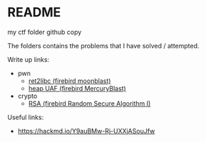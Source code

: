 # README
my ctf folder github copy

The folders contains the problems that I have solved / attempted.

Write up links:
- pwn
	- [ret2libc (firebird moonblast)](https://hackmd.io/RAOuHqvGQM6uhlSVRX0bhg)
	- [heap UAF (firebird MercuryBlast)](https://hackmd.io/IGU2I6NEQp2UTKodtGXaJA)
- crypto
	- [RSA (firebird Random Secure Algorithm I)](https://hackmd.io/q0Jo76LQQtOOU1Yt4BHOLA)

Useful links:
- https://hackmd.io/Y9auBMw-Rj-UXXjASouJfw